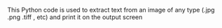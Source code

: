 This Python code is used to extract text from an image of any type (.jpg .png .tiff , etc) and print it on the output screen 